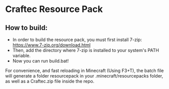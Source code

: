 # Craftec Resource Pack
## How to build:
- In order to build the resource pack, you must first install 7-zip: https://www.7-zip.org/download.html
- Then, add the directory where 7-zip is installed to your system's PATH variable.
- Now you can run build.bat!

For convenience, and fast reloading in Minecraft (Using F3+T), the batch file will generate a folder resourcepack in your .minecraft/resourcepacks folder, as well as a Craftec.zip file inside the repo.
